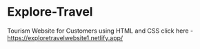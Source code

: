 # Explore-Travel
Tourism Website for Customers using HTML and CSS
click here - https://exploretravelwebsite1.netlify.app/ 
